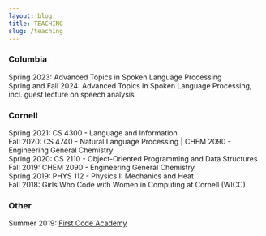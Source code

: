 ```yaml
---
layout: blog
title: TEACHING
slug: /teaching
---
```


### Columbia
Spring 2023: Advanced Topics in Spoken Language Processing <br />
Spring and Fall 2024: Advanced Topics in Spoken Language Processing, incl. guest lecture on speech analysis <br />


### Cornell
Spring 2021: CS 4300 - Language and Information <br />
Fall 2020: CS 4740 - Natural Language Processing | CHEM 2090 - Engineering General Chemistry <br />
Spring 2020: CS 2110 - Object-Oriented Programming and Data Structures <br />
Fall 2019: CHEM 2090 - Engineering General Chemistry <br />
Spring 2019: PHYS 112 - Physics I: Mechanics and Heat <br />
Fall 2018: Girls Who Code with Women in Computing at Cornell (WICC) <br />

### Other
Summer 2019: [First Code Academy](https://www.facebook.com/firstcodeacademy/) <br />
